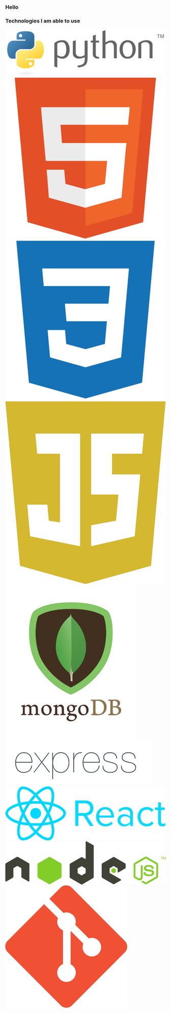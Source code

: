 ### Hello

<!--
**alperkaya0/alperkaya0** is a ✨ _special_ ✨ repository because its `README.md` (this file) appears on your GitHub profile.

Here are some ideas to get you started:

- 🔭 I’m currently working on ...
- 🌱 I’m currently learning ...
- 👯 I’m looking to collaborate on ...
- 🤔 I’m looking for help with ...
- 💬 Ask me about ...
- 📫 How to reach me: ...
- 😄 Pronouns: ...
- ⚡ Fun fact: ...
-->
### Technologies I am able to use

![python](https://github.com/alperkaya0/alperkaya0/blob/main/python.png)
![html](https://github.com/alperkaya0/alperkaya0/blob/main/html.png)
![css](https://github.com/alperkaya0/alperkaya0/blob/main/css.png)
![javascrip](https://github.com/alperkaya0/alperkaya0/blob/main/js.png)
![mongodb](https://github.com/alperkaya0/alperkaya0/blob/main/mongodb.png)
![expressjs](https://github.com/alperkaya0/alperkaya0/blob/main/expressjs.png)
![reactjs](https://github.com/alperkaya0/alperkaya0/blob/main/reactjs.png)
![nodejs](https://github.com/alperkaya0/alperkaya0/blob/main/nodejs.png)
![git](https://github.com/alperkaya0/alperkaya0/blob/main/git.png)

